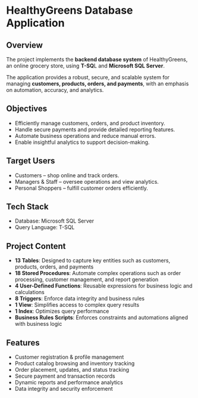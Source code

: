 # HealthyGreens Database Application
## Overview
The project implements the **backend database system** of HealthyGreens, an online grocery store, using **T-SQ**L and **Microsoft SQL Server**.

The application provides a robust, secure, and scalable system for managing **customers, products, orders, and payments**, with an emphasis on automation, accuracy, and analytics.

## Objectives
- Efficiently manage customers, orders, and product inventory.
- Handle secure payments and provide detailed reporting features.
- Automate business operations and reduce manual errors.
- Enable insightful analytics to support decision-making.

## Target Users
- Customers – shop online and track orders.
- Managers & Staff – oversee operations and view analytics.
- Personal Shoppers – fulfill customer orders efficiently.

## Tech Stack
- Database: Microsoft SQL Server
- Query Language: T-SQL

## Project Content
- **13 Tables**: Designed to capture key entities such as customers, products, orders, and payments
- **18 Stored Procedures**: Automate complex operations such as order processing, customer management, and report generation
- **4 User-Defined Functions**: Reusable expressions for business logic and calculations
- **8 Triggers**: Enforce data integrity and business rules
- **1 View**: Simplifies access to complex query results
- **1 Index**: Optimizes query performance
- **Business Rules Scripts**: Enforces constraints and automations aligned with business logic

## Features
- Customer registration & profile management
- Product catalog browsing and inventory tracking
- Order placement, updates, and status tracking
- Secure payment and transaction records
- Dynamic reports and performance analytics
- Data integrity and security enforcement
